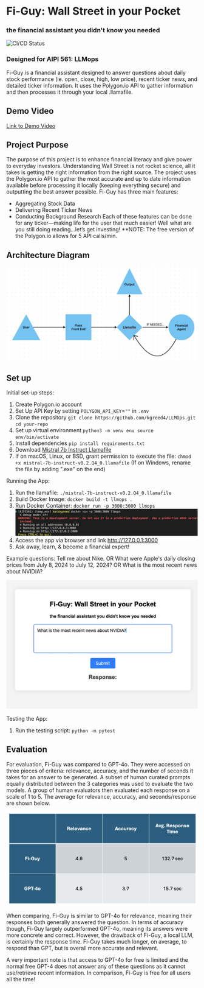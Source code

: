 # Fi-Guy: Wall Street in your Pocket
### the financial assistant you didn't know you needed

![CI/CD Status](https://github.com/kgreed4/llmops/actions/workflows/cicd.yml/badge.svg)

### Designed for AIPI 561: LLMops
Fi-Guy is a financial assistant designed to answer questions about daily stock performance (ie. open, close, high, low price), recent ticker news, and detailed ticker information. It uses the Polygon.io API to gather information and then processes it through your local .llamafile. 

## Demo Video
[Link to Demo Video](https://youtu.be/-Iyl8ieg4xE)

## Project Purpose
The purpose of this project is to enhance financial literacy and give power to everyday investors. Understanding Wall Street is not rocket science, all it takes is getting the right information from the right source. The project uses the Polygon.io API to gather the most accurate and up to date information available before processing it locally (keeping everything secure) and outputting the best answer possible. Fi-Guy has three main features: 
- Aggregating Stock Data
- Delivering Recent Ticker News
- Conducting Background Research
Each of these features can be done for any ticker—making life for the user that much easier! Well what are you still doing reading…let’s get investing!
**NOTE: The free version of the Polygon.io allows for 5 API calls/min. 

## Architecture Diagram
![Alt text](https://github.com/kgreed4/LLMOps/blob/main/arch_llmops.png?raw=true)

## Set up
Initial set-up steps:
1. Create Polygon.io account 
2. Set Up API Key by setting `POLYGON_API_KEY`=`""` in `.env`
3. Clone the repository 
`git clone https://github.com/kgreed4/LLMOps.git`
`cd your-repo`
4. Set up virtual environment
`python3 -m venv env source env/bin/activate`
5. Install dependencies
`pip install requirements.txt`
6. Download [Mistral 7b Instruct Llamafile](https://huggingface.co/Mozilla/Mistral-7B-Instruct-v0.2-llamafile/resolve/main/mistral-7b-instruct-v0.2.Q4_0.llamafile?download=true)
7. If on macOS, Linux, or BSD, grant permission to execute the file:
`chmod +x mistral-7b-instruct-v0.2.Q4_0.llamafile`
(If on Windows, rename the file by adding ".exe" on the end)

Running the App:
1. Run the llamafile: `./mistral-7b-instruct-v0.2.Q4_0.llamafile`
2. Build Docker Image: `docker build -t llmops .`
3. Run Docker Container: `docker run -p 3000:3000 llmops`
![Alt text](https://github.com/kgreed4/LLMOps/blob/main/running-locally.png?raw=true)
4. Access the app via browser and link http://127.0.0.1:3000
5. Ask away, learn, & become a financial expert!

Example questions: Tell me about Nike. 
                    OR
What were Apple's daily closing prices from July 8, 2024 to July 12, 2024?
                    OR
What is the most recent news about NVIDIA?

![Alt text](https://github.com/kgreed4/LLMOps/blob/main/quest-ex.png?raw=true)

Testing the App:
1. Run the testing script: `python -m pytest`

## Evaluation
For evaluation, Fi-Guy was compared to GPT-4o. They were accessed on three pieces of criteria: relevance, accuracy, and the number of seconds it takes for an answer to be generated. A subset of human curated prompts equally distributed between the 3 categories was used to evaluate the two models. A group of human evaluators then evaluated each response on a scale of 1 to 5. The average for relevance, accuracy, and seconds/response are shown below. 

![Alt text](https://github.com/kgreed4/LLMOps/blob/main/eval-pic.png?raw=true)

When comparing, Fi-Guy is similar to GPT-4o for relevance, meaning their responses both generally answered the question. In terms of accuracy though, Fi-Guy largely outperformed GPT-4o, meaning its answers were more concrete and correct. However, the drawback of Fi-Guy, a local LLM, is certainly the response time. Fi-Guy takes much longer, on average, to respond than GPT, but is overall more accurate and relevant.

A very important note is that access to GPT-4o for free is limited and the normal free GPT-4 does not answer any of these questions as it cannot use/retrieve recent information. In comparison, Fi-Guy is free for all users all the time!
